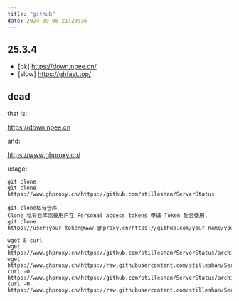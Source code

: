 ```yaml
---
title: "github"
date: 2024-09-08 21:20:36
---
```


## 25.3.4

- [ok] https://down.npee.cn/
- [slow] https://ghfast.top/

## dead

that is:

https://down.npee.cn

and:

https://www.ghproxy.cn/

usage:

```
git clone
git clone https://www.ghproxy.cn/https://github.com/stilleshan/ServerStatus

git clone私有仓库
Clone 私有仓库需要用户在 Personal access tokens 申请 Token 配合使用.
git clone https://user:your_token@www.ghproxy.cn/https://github.com/your_name/your_private_repo

wget & curl
wget https://www.ghproxy.cn/https://github.com/stilleshan/ServerStatus/archive/master.zip
wget https://www.ghproxy.cn/https://raw.githubusercontent.com/stilleshan/ServerStatus/master/Dockerfile
curl -O https://www.ghproxy.cn/https://github.com/stilleshan/ServerStatus/archive/master.zip
curl -O https://www.ghproxy.cn/https://raw.githubusercontent.com/stilleshan/ServerStatus/master/Dockerfile
```

